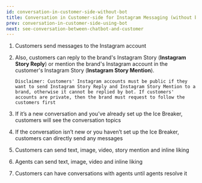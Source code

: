 ```yaml
---
id: conversation-in-customer-side-without-bot
title: Conversation in Customer-side for Instagram Messaging (without bot)
prev: conversation-in-customer-side-using-bot
next: see-conversation-between-chatbot-and-customer
---
```


1. Customers send messages to the Instagram account
2. Also, customers can reply to the brand's Instagram Story (**Instagram Story Reply**) or mention the brand's Instagram account in the customer's Instagram Story (**Instagram Story Mention**).

    ```
    Disclaimer: Customers' Instagram accounts must be public if they want to send Instagram Story Reply and Instagram Story Mention to a brand, otherwise it cannot be replied by bot. If customers' accounts are private, then the brand must request to follow the customers first
    ```

3. If it’s a new conversation and you’ve already set up the Ice Breaker, customers will see the conversation topics
4. If the conversation isn’t new or you haven’t set up the Ice Breaker, customers can directly send any messages
5. Customers can send text, image, video, story mention and inline liking
6. Agents can send text, image, video and inline liking
7. Customers can have conversations with agents until agents resolve it
